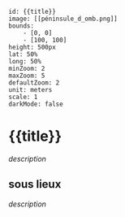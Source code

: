 ```leaflet 
id: {{title}}
image: [[péninsule_d_omb.png]] 
bounds:
    - [0, 0]
    - [100, 100]
height: 500px 
lat: 50%
long: 50%
minZoom: 2 
maxZoom: 5 
defaultZoom: 2 
unit: meters 
scale: 1 
darkMode: false 
```
# {{title}}
*description*
## sous lieux
*description*
